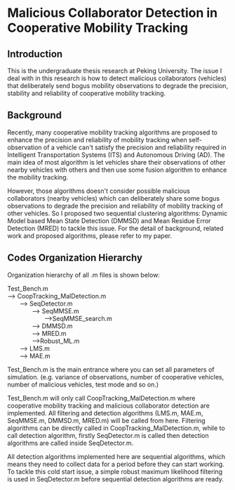 # Malicious Collaborator Detection in Cooperative Mobility Tracking

## Introduction
This is the undergraduate thesis research at Peking University. The issue I deal with in this research is how to detect malicious collaborators (vehicles) that deliberately send bogus mobility observations to degrade the precision, stability and reliability of cooperative mobility tracking.

## Background
Recently, many cooperative mobility tracking algorithms are proposed to enhance the precision and reliability of mobility tracking when self-observation of a vehicle can't satisfy the precision and reliability required in Intelligent Transportation Systems (ITS) and Autonomous Driving (AD). The main idea of most algorithm is let vehicles share their observations of other nearby vehicles with others and then use some fusion algorithm to enhance the mobility tracking.

However, those algorithms doesn't consider possible malicious collaborators (nearby vehicles) which can deliberately share some bogus observations to degrade the precision and reliability of mobility tracking of other vehicles. So I proposed two sequential clustering algorithms: Dynamic Model based Mean State Detection (DMMSD) and Mean Residue Error Detection (MRED) to tackle this issue. For the detail of background, related work and proposed algorithms, please refer to my paper. 

## Codes Organization Hierarchy
Organization hierarchy of all .m files is shown below:

Test_Bench.m <br>
--> CoopTracking_MalDetection.m <br>
&emsp;&emsp;--> SeqDetector.m <br>
&emsp;&emsp;&emsp;&emsp;--> SeqMMSE.m <br>
&emsp;&emsp;&emsp;&emsp;&emsp;&emsp;-->SeqMMSE_search.m <br>
&emsp;&emsp;&emsp;&emsp;--> DMMSD.m <br>
&emsp;&emsp;&emsp;&emsp;--> MRED.m <br>
&emsp;&emsp;&emsp;&emsp;-->Robust_ML.m <br>
&emsp;&emsp;--> LMS.m <br>
&emsp;&emsp;--> MAE.m <br>

Test_Bench.m  is the main entrance where you can set all parameters of simulation. (e.g. variance of observations, number of cooperative vehicles, number of malicious vehicles, test mode and so on.)

Test_Bench.m will only call CoopTracking_MalDetection.m where cooperative mobility tracking and malicious collaborator detection are implemented. All filtering and detection algorithms (LMS.m, MAE.m, SeqMMSE.m, DMMSD.m, MRED.m) will be called from here. Filtering algorithms can be directly called in CoopTracking_MalDetection.m, while to call detection algorithm, firstly SeqDetector.m is called then detection algorithms are called inside SeqDetector.m.

All detection algorithms implemented here are sequential algorithms, which means they need to collect data for a period before they can start working. To tackle this cold start issue, a simple robust maximum likelihood filtering is used in SeqDetector.m before sequential detection algorithms are ready.  